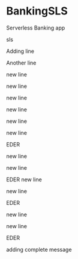 # BankingSLS
Serverless Banking app

sls

Adding line

Another line

new line

new line

new line

new line

new line

new line

EDER

new line

new line

EDER
new line

new line

EDER

new line

new line

EDER

adding complete message